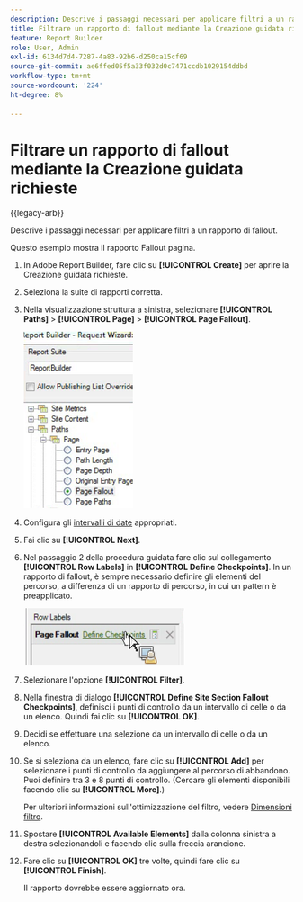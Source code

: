 ```yaml
---
description: Descrive i passaggi necessari per applicare filtri a un rapporto di fallout.
title: Filtrare un rapporto di fallout mediante la Creazione guidata richieste
feature: Report Builder
role: User, Admin
exl-id: 6134d7d4-7287-4a83-92b6-d250ca15cf69
source-git-commit: ae6ffed05f5a33f032d0c7471ccdb1029154ddbd
workflow-type: tm+mt
source-wordcount: '224'
ht-degree: 8%

---
```


# Filtrare un rapporto di fallout mediante la Creazione guidata richieste

{{legacy-arb}}

Descrive i passaggi necessari per applicare filtri a un rapporto di fallout.

Questo esempio mostra il rapporto Fallout pagina.

1. In Adobe Report Builder, fare clic su **[!UICONTROL Create]** per aprire la Creazione guidata richieste.
1. Seleziona la suite di rapporti corretta.
1. Nella visualizzazione struttura a sinistra, selezionare **[!UICONTROL Paths]** > **[!UICONTROL Page]** > **[!UICONTROL Page Fallout]**.

   ![Schermata che mostra la struttura della directory Report Builder. Abbandono pagina selezionato.](assets/page_fallout.png)

1. Configura gli [intervalli di date](/help/analyze/legacy-report-builder/data-requests/configuring-report-dates/custom-calendar.md) appropriati.
1. Fai clic su **[!UICONTROL Next]**.
1. Nel passaggio 2 della procedura guidata fare clic sul collegamento **[!UICONTROL Row Labels]** in **[!UICONTROL Define Checkpoints]**. In un rapporto di fallout, è sempre necessario definire gli elementi del percorso, a differenza di un rapporto di percorso, in cui un pattern è preapplicato.

   ![Schermata che mostra il collegamento Definisci punti di controllo.](assets/define_checkpoints.png)

1. Selezionare l&#39;opzione **[!UICONTROL Filter]**.

1. Nella finestra di dialogo **[!UICONTROL Define Site Section Fallout Checkpoints]**, definisci i punti di controllo da un intervallo di celle o da un elenco. Quindi fai clic su **[!UICONTROL OK]**.
1. Decidi se effettuare una selezione da un intervallo di celle o da un elenco.
1. Se si seleziona da un elenco, fare clic su **[!UICONTROL Add]** per selezionare i punti di controllo da aggiungere al percorso di abbandono. Puoi definire tra 3 e 8 punti di controllo. (Cercare gli elementi disponibili facendo clic su **[!UICONTROL More]**.)

   Per ulteriori informazioni sull&#39;ottimizzazione del filtro, vedere [Dimensioni filtro](/help/analyze/legacy-report-builder/layout/c-filter-dimensions/filter-dimensions.md).

1. Spostare **[!UICONTROL Available Elements]** dalla colonna sinistra a destra selezionandoli e facendo clic sulla freccia arancione.
1. Fare clic su **[!UICONTROL OK]** tre volte, quindi fare clic su **[!UICONTROL Finish]**.

   Il rapporto dovrebbe essere aggiornato ora.
